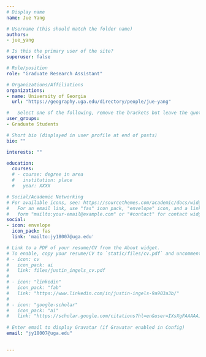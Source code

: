 ```yaml
---
# Display name
name: Jue Yang

# Username (this should match the folder name)
authors:
- jue_yang

# Is this the primary user of the site?
superuser: false

# Role/position
role: "Graduate Research Assistant"

# Organizations/Affiliations
organizations:
- name: University of Georgia
  url: "https://geography.uga.edu/directory/people/jue-yang"

#   Select one of the following, remove the brackets but leave the quotes  
user_groups:
- Graduate Students

# Short bio (displayed in user profile at end of posts)
bio: ""

interests: ""

education: 
  courses:
  # - course: degree in area
  #   institution: place
  #   year: XXXX

# Social/Academic Networking
# For available icons, see: https://sourcethemes.com/academic/docs/widgets/#icons
#   For an email link, use "fas" icon pack, "envelope" icon, and a link in the
#   form "mailto:your-email@example.com" or "#contact" for contact widget.
social:
- icon: envelope
  icon_pack: fas
  link: 'mailto:jy18007@uga.edu'

# Link to a PDF of your resume/CV from the About widget.
# To enable, copy your resume/CV to `static/files/cv.pdf` and uncomment the lines below.  
# - icon: cv
#   icon_pack: ai
#   link: files/justin_ingels_cv.pdf
# 
# - icon: "linkedin"
#   icon_pack: "fab"
#   link: "https://www.linkedin.com/in/justin-ingels-9a903a3b/"
# 
# - icon: "google-scholar"
#   icon_pack: "ai"
#   link: "https://scholar.google.com/citations?hl=en&user=IXsXgFAAAAAJ&view_op=list_works&sortby=pubdate"
  
# Enter email to display Gravatar (if Gravatar enabled in Config)
email: "jy18007@uga.edu"
  

---
```



